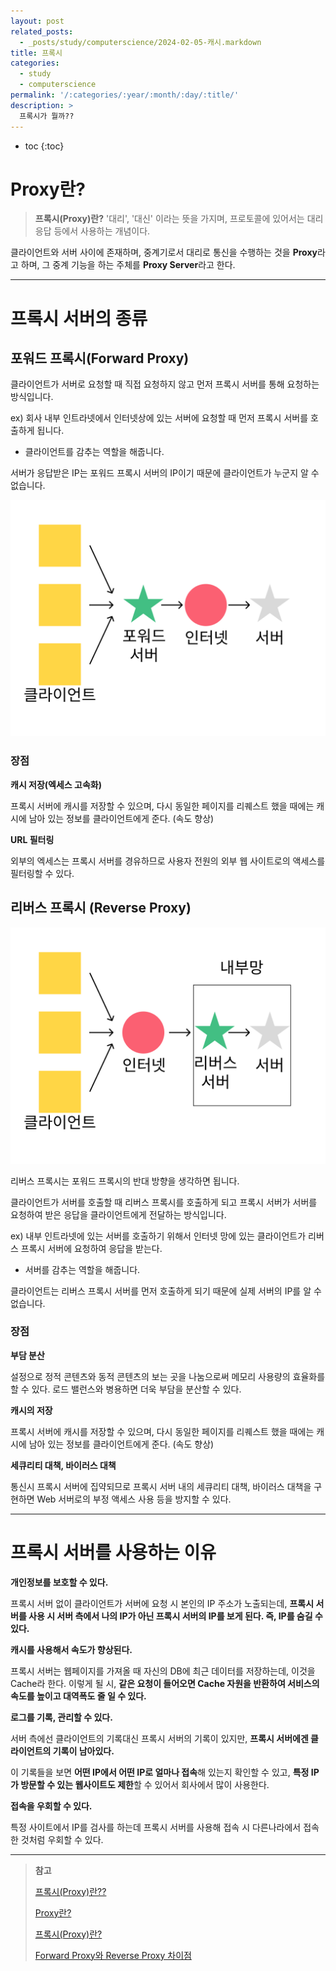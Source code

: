 ```yaml
---
layout: post
related_posts:
  - _posts/study/computerscience/2024-02-05-캐시.markdown
title: 프록시
categories:
  - study
  - computerscience
permalink: '/:categories/:year/:month/:day/:title/'
description: >
  프록시가 뭘까??
---
```


* toc
{:toc}

# Proxy란?

>**프록시(Proxy)란?**
>'대리', '대신' 이라는 뜻을 가지며, 프로토콜에 있어서는 대리 응답 등에서 사용하는 개념이다.



클라이언트와 서버 사이에 존재하며, 중계기로서 대리로 통신을 수행하는 것을 **Proxy**라고 하며, 그 중계 기능을 하는 주체를 **Proxy Server**라고 한다.

--- 

# 프록시 서버의 종류

## 포워드 프록시(Forward Proxy)

클라이언트가 서버로 요청할 때 직접 요청하지 않고 먼저 프록시 서버를 통해 요청하는 방식입니다.

ex) 회사 내부 인트라넷에서 인터넷상에 있는 서버에 요청할 때 먼저 프록시 서버를 호출하게 됩니다.

- 클라이언트를 감추는 역할을 해줍니다. 

서버가 응답받은 IP는 포워드 프록시 서버의 IP이기 때문에 클라이언트가 누군지 알 수 없습니다.

<img src="/assets/img/computerscience/Forward_Proxy.png" />

### 장점

**캐시 저장(엑세스 고속화)**

프록시 서버에 캐시를 저장할 수 있으며, 다시 동일한 페이지를 리퀘스트 했을 때에는 캐시에 남아 있는 정보를 클라이언트에게 준다. (속도 향상)

**URL 필터링**

외부의 엑세스는 프록시 서버를 경유하므로 사용자 전원의 외부 웹 사이트로의 액세스를 필터링할 수 있다.

## 리버스 프록시 (Reverse Proxy)

<img src="/assets/img/computerscience/Reverse_Proxy.png" />

리버스 프록시는 포워드 프록시의 반대 방향을 생각하면 됩니다.

클라이언트가 서버를 호출할 때 리버스 프록시를 호출하게 되고 프록시 서버가 서버를 요청하여 받은 응답을 클라이언트에게 전달하는 방식입니다.

ex) 내부 인트라넷에 있는 서버를 호출하기 위해서 인터넷 망에 있는 클라이언트가 리버스 프록시 서버에 요청하여 응답을 받는다.

- 서버를 감추는 역할을 해줍니다.

클라이언트는 리버스 프록시 서버를 먼저 호출하게 되기 때문에 실제 서버의 IP를 알 수 없습니다.


### 장점

**부담 분산**

설정으로 정적 콘텐츠와 동적 콘텐츠의 보는 곳을 나눔으로써 메모리 사용량의 효율화를 할 수 있다. 로드 밸런스와 병용하면 더욱 부담을 분산할 수 있다.

**캐시의 저장**

프록시 서버에 캐시를 저장할 수 있으며, 다시 동일한 페이지를 리퀘스트 했을 때에는 캐시에 남아 있는 정보를 클라이언트에게 준다. (속도 향상)

**세큐리티 대책, 바이러스 대책**

통신시 프록시 서버에 집약되므로 프록시 서버 내의 세큐리티 대책, 바이러스 대책을 구현하면 Web 서버로의 부정 액세스 사용 등을 방지할 수 있다.

---

# 프록시 서버를 사용하는 이유

<strong class="orange_">개인정보를 보호할 수 있다.</strong>

프록시 서버 없이 클라이언트가 서버에 요청 시 본인의 IP 주소가 노출되는데, **프록시 서버를 사용 시 서버 측에서 나의 IP가 아닌 프록시 서버의 IP를 보게 된다. 즉, IP를 숨길 수 있다.**

<strong class="orange_">캐시를 사용해서  속도가 향상된다.</strong>

프록시 서버는 웹페이지를 가져올 때 자신의 DB에 최근 데이터를 저장하는데, 이것을 Cache라 한다. 이렇게 될 시, **같은 요청이 들어오면 Cache 자원을 반환하여 서비스의 속도를 높이고 대역폭도 줄 일 수 있다.**


<strong class="orange_">로그를 기록, 관리할 수 있다.</strong>
  
서버 측에선 클라이언트의 기록대신 프록시 서버의 기록이 있지만, **프록시 서버에겐 클라이언트의 기록이 남아있다.**

이 기록들을 보면 **어떤 IP에서 어떤 IP로 얼마나 접속**해 있는지 확인할 수 있고, **특정 IP가 방문할 수 있는 웹사이트도 제한**할 수 있어서 회사에서 많이 사용한다. 

<strong class="orange_">접속을 우회할 수 있다.</strong>

특정 사이트에서 IP를 검사를 하는데 프록시 서버를 사용해 접속 시 다른나라에서 접속한 것처럼 우회할 수 있다.

---

>**참고** <br>
>
><a href="https://velog.io/@younghyun/%ED%94%84%EB%A1%9D%EC%8B%9CProxy%EB%9E%80">프록시(Proxy)란??</a>
>
><a href="https://medium.com/@yyuni915/proxy%EB%9E%80-4ba5747bde60">Proxy란?</a>
>
><a href="https://engineer-mole.tistory.com/288#google_vignette">프록시(Proxy)란?</a>
>
><a href="https://firework-ham.tistory.com/23">Forward Proxy와 Reverse Proxy 차이점</a>














